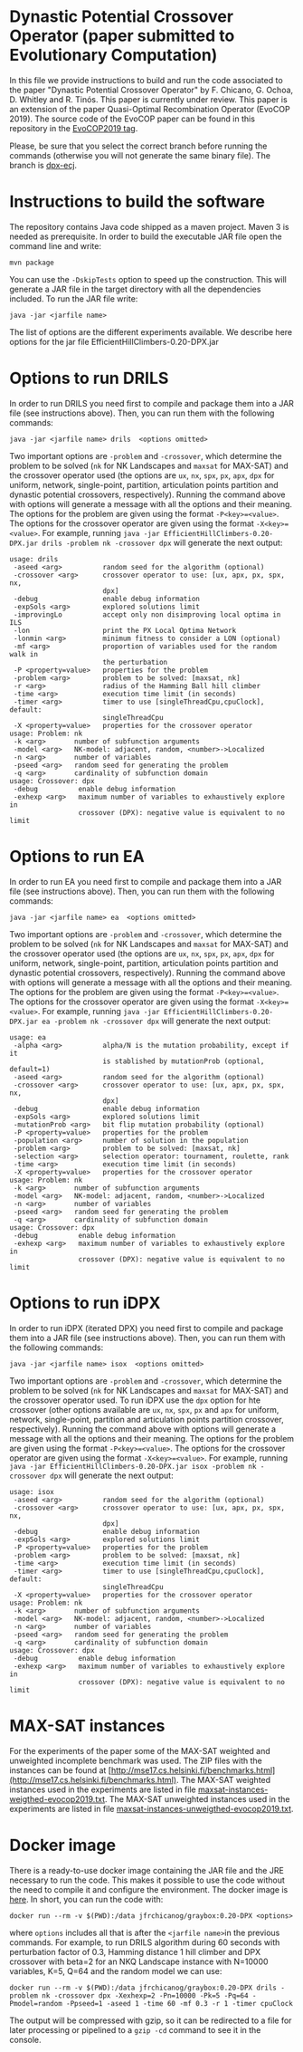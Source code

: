 # Dynastic Potential Crossover Operator (paper submitted to Evolutionary Computation)

In this file we provide instructions to build and run the code associated to the paper "Dynastic Potential Crossover Operator" by F. Chicano, G. Ochoa, D. Whitley and R. Tinós. This paper is currently under review. 
This paper is an extension of the paper Quasi-Optimal Recombination Operator (EvoCOP 2019). The source code of the EvoCOP paper can be found in this repository in the [EvoCOP2019 tag](https://github.com/jfrchicanog/EfficientHillClimbers/tree/EvoCOP2019).

Please, be sure that you select the correct branch before running the commands (otherwise you will not generate the same binary file). The branch is [dpx-ecj](https://github.com/jfrchicanog/EfficientHillClimbers/tree/dpx-ecj).


# Instructions to build the software

The repository contains Java code shipped as a maven project. Maven 3 is needed as prerequisite. In order to build the executable JAR file open the command line and write:

```
mvn package
```

You can use the `-DskipTests` option to speed up the construction. This will generate a JAR file in the target directory with all the dependencies included. To run the JAR file write:

```
java -jar <jarfile name>
```

The list of options are the different experiments available. We describe here options for the jar file EfficientHillClimbers-0.20-DPX.jar


# Options to run DRILS

In order to run DRILS you need first to compile and package them into a JAR file (see instructions above). Then, you can run them with the following commands:

```
java -jar <jarfile name> drils  <options omitted>
```

Two important options are `-problem` and `-crossover`, which determine the problem to be solved (`nk` for NK Landscapes and `maxsat` for MAX-SAT) and the crossover operator used (the options are `ux`, `nx`, `spx`, `px`, `apx`, `dpx` for uniform, network, single-point, partition, articulation points partition and dynastic potential crossovers, respectively). Running the command above with options will generate a message with all the options and their meaning. The options for the problem are given using the format `-P<key>=<value>`. The options for the crossover operator are given using the format `-X<key>=<value>`. For example, running `java -jar EfficientHillClimbers-0.20-DPX.jar drils -problem nk -crossover dpx` will generate the next output:
```
usage: drils
 -aseed <arg>          random seed for the algorithm (optional)
 -crossover <arg>      crossover operator to use: [ux, apx, px, spx, nx,
                       dpx]
 -debug                enable debug information
 -expSols <arg>        explored solutions limit
 -improvingLo          accept only non disimproving local optima in ILS
 -lon                  print the PX Local Optima Network
 -lonmin <arg>         minimum fitness to consider a LON (optional)
 -mf <arg>             proportion of variables used for the random walk in
                       the perturbation
 -P <property=value>   properties for the problem
 -problem <arg>        problem to be solved: [maxsat, nk]
 -r <arg>              radius of the Hamming Ball hill climber
 -time <arg>           execution time limit (in seconds)
 -timer <arg>          timer to use [singleThreadCpu,cpuClock], default:
                       singleThreadCpu
 -X <property=value>   properties for the crossover operator
usage: Problem: nk
 -k <arg>       number of subfunction arguments
 -model <arg>   NK-model: adjacent, random, <number>->Localized
 -n <arg>       number of variables
 -pseed <arg>   random seed for generating the problem
 -q <arg>       cardinality of subfunction domain
usage: Crossover: dpx
 -debug          enable debug information
 -exhexp <arg>   maximum number of variables to exhaustively explore in
                 crossover (DPX): negative value is equivalent to no limit
``` 


# Options to run EA

In order to run EA you need first to compile and package them into a JAR file (see instructions above). Then, you can run them with the following commands:

```
java -jar <jarfile name> ea  <options omitted>
```

Two important options are `-problem` and `-crossover`, which determine the problem to be solved (`nk` for NK Landscapes and `maxsat` for MAX-SAT) and the crossover operator used (the options are `ux`, `nx`, `spx`, `px`, `apx`, `dpx` for uniform, network, single-point, partition, articulation points partition and dynastic potential crossovers, respectively). Running the command above with options will generate a message with all the options and their meaning. The options for the problem are given using the format `-P<key>=<value>`. The options for the crossover operator are given using the format `-X<key>=<value>`. For example, running `java -jar EfficientHillClimbers-0.20-DPX.jar ea -problem nk -crossover dpx` will generate the next output:
```
usage: ea
 -alpha <arg>          alpha/N is the mutation probability, except if it
                       is stablished by mutationProb (optional, default=1)
 -aseed <arg>          random seed for the algorithm (optional)
 -crossover <arg>      crossover operator to use: [ux, apx, px, spx, nx,
                       dpx]
 -debug                enable debug information
 -expSols <arg>        explored solutions limit
 -mutationProb <arg>   bit flip mutation probability (optional)
 -P <property=value>   properties for the problem
 -population <arg>     number of solution in the population
 -problem <arg>        problem to be solved: [maxsat, nk]
 -selection <arg>      selection operator: tournament, roulette, rank
 -time <arg>           execution time limit (in seconds)
 -X <property=value>   properties for the crossover operator
usage: Problem: nk
 -k <arg>       number of subfunction arguments
 -model <arg>   NK-model: adjacent, random, <number>->Localized
 -n <arg>       number of variables
 -pseed <arg>   random seed for generating the problem
 -q <arg>       cardinality of subfunction domain
usage: Crossover: dpx
 -debug          enable debug information
 -exhexp <arg>   maximum number of variables to exhaustively explore in
                 crossover (DPX): negative value is equivalent to no limit
``` 

# Options to run iDPX

In order to run iDPX (iterated DPX) you need first to compile and package them into a JAR file (see instructions above). Then, you can run them with the following commands:

```
java -jar <jarfile name> isox  <options omitted>
```

Two important options are `-problem` and `-crossover`, which determine the problem to be solved (`nk` for NK Landscapes and `maxsat` for MAX-SAT) and the crossover operator used. To run iDPX use the `dpx` option for hte crossover (other options available are `ux`, `nx`, `spx`, `px` and `apx` for uniform, network, single-point, partition and articulation points partition crossover, respectively). Running the command above with options will generate a message with all the options and their meaning. The options for the problem are given using the format `-P<key>=<value>`. The options for the crossover operator are given using the format `-X<key>=<value>`. For example, running `java -jar EfficientHillClimbers-0.20-DPX.jar isox -problem nk -crossover dpx` will generate the next output:
```
usage: isox
 -aseed <arg>          random seed for the algorithm (optional)
 -crossover <arg>      crossover operator to use: [ux, apx, px, spx, nx,
                       dpx]
 -debug                enable debug information
 -expSols <arg>        explored solutions limit
 -P <property=value>   properties for the problem
 -problem <arg>        problem to be solved: [maxsat, nk]
 -time <arg>           execution time limit (in seconds)
 -timer <arg>          timer to use [singleThreadCpu,cpuClock], default:
                       singleThreadCpu
 -X <property=value>   properties for the crossover operator
usage: Problem: nk
 -k <arg>       number of subfunction arguments
 -model <arg>   NK-model: adjacent, random, <number>->Localized
 -n <arg>       number of variables
 -pseed <arg>   random seed for generating the problem
 -q <arg>       cardinality of subfunction domain
usage: Crossover: dpx
 -debug          enable debug information
 -exhexp <arg>   maximum number of variables to exhaustively explore in
                 crossover (DPX): negative value is equivalent to no limit
``` 

# MAX-SAT instances

For the experiments of the paper some of the MAX-SAT weighted and unweighted incomplete benchmark was used. The ZIP files with the instances can be found at [http://mse17.cs.helsinki.fi/benchmarks.html](http://mse17.cs.helsinki.fi/benchmarks.html). The MAX-SAT weighted instances used in the experiments are listed in file [maxsat-instances-weigthed-evocop2019.txt](../../../maxsat-instances-weigthed-evocop2019.txt). The MAX-SAT unweighted instances used in the experiments are listed in file [maxsat-instances-unweigthed-evocop2019.txt](../../../maxsat-instances-unweigthed-evocop2019.txt).

# Docker image

There is a ready-to-use docker image containing the JAR file and the JRE necessary to run the code. This makes it possible to use the code without the need to compile it and configure the environment. The docker image is [here](https://hub.docker.com/r/jfrchicanog/graybox). In short, you can run the code with:
```
docker run --rm -v $(PWD):/data jfrchicanog/graybox:0.20-DPX <options>
```
where `options` includes all that is after the `<jarfile name>`in the previous commands. For example, to run DRILS algorithm during 60 seconds with perturbation factor of 0.3, Hamming distance 1 hill climber and DPX crossover with beta=2 for an NKQ Landscape instance with N=10000 variables, K=5, Q=64 and the random model we can use:
```
docker run --rm -v $(PWD):/data jfrchicanog/graybox:0.20-DPX drils -problem nk -crossover dpx -Xexhexp=2 -Pn=10000 -Pk=5 -Pq=64 -Pmodel=random -Ppseed=1 -aseed 1 -time 60 -mf 0.3 -r 1 -timer cpuClock
```
The output will be compressed with gzip, so it can be redirected to a file for later processing or pipelined to a `gzip -cd` command to see it in the console.
